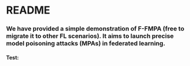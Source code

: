 # README

### We have provided a simple demonstration of F-FMPA (free to migrate it to other FL scenarios). It aims to launch precise model poisoning attacks (MPAs) in federated learning.

#### Test:
<!---
- run **FMPA.py ** for attacking federated learning.


#### Dependencies:

python==3.6.13

pytorch==1.10.2

torchvision==0.9.0

numpy==1.19.5

pandas==1.1.5

pickleshare==0.7.4

#### We introduce three attack primitives:
![图片1](https://github.com/ZhangHangTao/Poisoning-Attack-on-FL/assets/77653114/64ef2c20-4318-4a74-b90f-9cd22d6dd7b4)
-->

